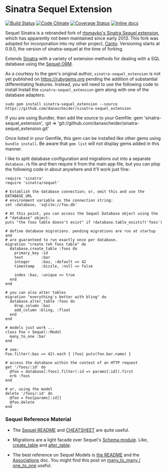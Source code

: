 # Sinatra Sequel Extension 
[![Build Status](https://travis-ci.org/danascheider/sinatra-sequel_extension.svg?branch=master)](https://travis-ci.org/danascheider/sinatra-sequel_extension) [![Code Climate](https://codeclimate.com/github/danascheider/sinatra-sequel_extension/badges/gpa.svg)](https://codeclimate.com/github/danascheider/sinatra-sequel_extension) [![Coverage Status](https://img.shields.io/coveralls/danascheider/sinatra-sequel_extension.svg)](https://coveralls.io/r/danascheider/sinatra-sequel_extension) [![Inline docs](http://inch-ci.org/github/danascheider/sinatra-sequel_extension.svg?branch=master)](http://inch-ci.org/github/danascheider/sinatra-sequel_extension)

Sequel Sinatra is a rebranded fork of [rtomayko's Sinatra Sequel extension](https://github.com/rtomayko/sinatra-sequel), which has apparently not been maintained since early 2013. This fork was
adopted for incorporation into my other project, [Canto](https://github.com/danascheider/canto).
Versioning starts at 0.9.0, the version of sinatra-sequel at the time of forking.

Extends [Sinatra](http://www.sinatrarb.com/) with a variety of extension methods
for dealing with a SQL database using the [Sequel ORM](http://sequel.rubyforge.org/).

As a courtesy to the gem's original author, `sinatra-sequel_extension` is not yet
published on https://rubygems.org pending the addition of substantial differentiating 
features. Instead, you will need to use the following code to install
Install the `sinatra-sequel_extension` gem along with one of the database adapters:

    sudo gem install sinatra-sequel_extension --source https://github.com/danascheider/sinatra-sequel_extension

If you are using Bundler, then add the source to your Gemfile:
    gem 'sinatra-sequel_extension', :git => 'git://github.com/danascheider/sinatra-sequel_extension.git'

Once listed in your Gemfile, this gem can be installed like other gems using 
`bundle install`. Be aware that `gem list` will not display gems added in this manner.

I like to split database configuration and migrations out into a separate
`database.rb` file and then require it from the main app file, but you can plop
the following code in about anywhere and it'll work just fine:

    require 'sinatra'
    require 'sinatra/sequel'

    # Establish the database connection; or, omit this and use the DATABASE_URL
    # environment variable as the connection string:
    set :database, 'sqlite://foo.db'

    # At this point, you can access the Sequel Database object using the
    # "database" object:
    puts "the foos table doesn't exist" if !database.table_exists?('foos')

    # define database migrations. pending migrations are run at startup and
    # are guaranteed to run exactly once per database.
    migration "create teh foos table" do
      database.create_table :foos do
        primary_key :id
        text        :bar
        integer     :baz, :default => 42
        timestamp   :bizzle, :null => false

        index :baz, :unique => true
      end
    end

    # you can also alter tables
    migration "everything's better with bling" do
      database.alter_table :foos do
        drop_column :baz
        add_column :bling, :float
      end
    end

    # models just work ...
    class Foo < Sequel::Model
      many_to_one :bar
    end

    # see:
    Foo.filter(:baz => 42).each { |foo| puts(foo.bar.name) }

    # access the database within the context of an HTTP request
    get '/foos/:id' do
      @foo = database[:foos].filter(:id => params[:id]).first
      erb :foos
    end

    # or, using the model
    delete '/foos/:id' do
      @foo = Foo[params[:id]]
      @foo.delete
    end

### Sequel Reference Material

  * The [Sequel README](http://sequel.rubyforge.org/rdoc/files/README_rdoc.html)
    and [CHEATSHEET](http://sequel.rubyforge.org/rdoc/files/doc/cheat_sheet_rdoc.html)
    are quite useful.

  * Migrations are a light facade over Sequel's
    [Schema module](http://sequel.rubyforge.org/rdoc/files/doc/schema_rdoc.html).
    Like, [create_table](http://sequel.rubyforge.org/rdoc/classes/Sequel/Schema/Generator.html)
    and [alter_table](http://sequel.rubyforge.org/rdoc/classes/Sequel/Schema/AlterTableGenerator.html).

  * The best reference on Sequel Models is [the README](http://sequel.rubyforge.org/rdoc/files/README_rdoc.html)
    and the [Associations](http://sequel.rubyforge.org/rdoc/files/doc/advanced_associations_rdoc.html) doc.
    You might find this post on [many_to_many / one_to_one](http://steamcode.blogspot.com/2009/03/sequel-models-manytoone-onetomany.html)
    useful.
